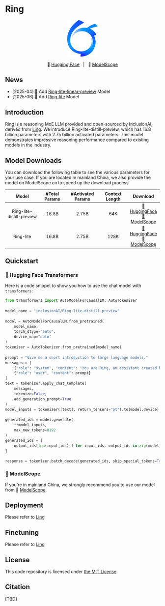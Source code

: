 # Ring

<p align="center">
    <img src="./figures/ant-bailing.png" width="100"/>
<p>

<p align="center">
          🤗 <a href="https://huggingface.co/inclusionAI">Hugging Face</a>&nbsp&nbsp | &nbsp&nbsp🤖 <a href="https://modelscope.cn/organization/inclusionAI">ModelScope</a>

## News
* [2025-04]:🎉 Add [Ring-lite-linear-preview](hybrid_linear) Model
* [2025-06]:🎉 Add [Ring-lite](https://huggingface.co/inclusionAI/Ring-lite) Model

## Introduction

Ring is a reasoning MoE LLM provided and open-sourced by InclusionAI, derived from [Ling](https://github.com/inclusionAI/Ling). We introduce Ring-lite-distill-preview, which has 16.8 billion parameters with 2.75 billion activated parameters. This model demonstrates impressive reasoning performance compared to existing models in the industry.


## Model Downloads

You can download the following table to see the various parameters for your use case. If you are located in mainland China, we also provide the model on ModelScope.cn to speed up the download process.

<div align="center">

|      **Model**       | **#Total Params** | **#Activated Params** | **Context Length** |                                                                        **Download**                                                                        |
| :------------------: | :---------------: | :-------------------: | :----------------: | :--------------------------------------------------------------------------------------------------------------------------------------------------------: |
|    Ring-lite-distill-preview    |       16.8B       |         2.75B         |        64K         |     [🤗 HuggingFace](https://huggingface.co/inclusionAI/Ring-lite-distill-preview) <br>[🤖 ModelScope](https://modelscope.cn/models/inclusionAI/Ring-lite-distill-preview)     |
|    Ring-lite    |       16.8B       |         2.75B         |        128K         |     [🤗 HuggingFace](https://huggingface.co/inclusionAI/Ring-lite) <br>[🤖 ModelScope](https://modelscope.cn/models/inclusionAI/Ring-lite)     |

</div>

## Quickstart

### 🤗 Hugging Face Transformers

Here is a code snippet to show you how to use the chat model with `transformers`:

```python
from transformers import AutoModelForCausalLM, AutoTokenizer

model_name = "inclusionAI/Ring-lite-distill-preview"

model = AutoModelForCausalLM.from_pretrained(
    model_name,
    torch_dtype="auto",
    device_map="auto"
)
tokenizer = AutoTokenizer.from_pretrained(model_name)

prompt = "Give me a short introduction to large language models."
messages = [
    {"role": "system", "content": "You are Ring, an assistant created by inclusionAI"},
    {"role": "user", "content": prompt}
]
text = tokenizer.apply_chat_template(
    messages,
    tokenize=False,
    add_generation_prompt=True
)
model_inputs = tokenizer([text], return_tensors="pt").to(model.device)

generated_ids = model.generate(
    **model_inputs,
    max_new_tokens=8192
)
generated_ids = [
    output_ids[len(input_ids):] for input_ids, output_ids in zip(model_inputs.input_ids, generated_ids)
]

response = tokenizer.batch_decode(generated_ids, skip_special_tokens=True)[0]
```

### 🤖 ModelScope

If you're in mainland China, we strongly recommend you to use our model from 🤖 <a href="https://modelscope.cn/organization/inclusionAI">ModelScope</a>.

## Deployment
Please refer to [Ling](https://github.com/inclusionAI/Ling)

## Finetuning
Please refer to [Ling](https://github.com/inclusionAI/Ling)


## License

This code repository is licensed under [the MIT License](https://github.com/inclusionAI/Ring/blob/master/LICENSE).

## Citation

[TBD]
